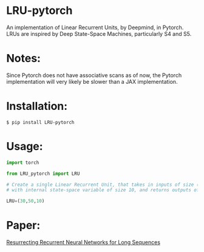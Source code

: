 # LRU-pytorch
An implementation of Linear Recurrent Units, by Deepmind, in Pytorch. LRUs are inspired by Deep State-Space Machines, particularly S4 and S5.

# Notes:
Since Pytorch does not have associative scans as of now, the Pytorch implementation will very likely be slower than a JAX implementation.

# Installation:
```
$ pip install LRU-pytorch
```
# Usage:
```python
import torch

from LRU_pytorch import LRU

# Create a single Linear Recurrent Unit, that takes in inputs of size (batch_size, seq_length, 30) (or (seq_length, 30)), 
# with internal state-space variable of size 10, and returns outputs of (batch_size, seq_length, 50) (or (seq_length, 50)).

LRU=(30,50,10) 
```


# Paper:
<a href='https://arxiv.org/abs/2303.06349'>Resurrecting Recurrent Neural Networks for Long Sequences</a>



